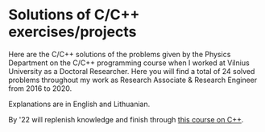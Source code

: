 # Solutions of C/C++ exercises/projects

<!-- While being a Research Engineer at Vilnius University (VU) I worked on computing, bioinformatics and ML projects, of which the current one involves analysis of scRNA by writing codes, analyses and scripting with Python and C++.
 -->
 
Here are the C/C++ solutions of the problems given by the Physics Department on the C/C++ programming course when I worked at Vilnius University as a Doctoral Researcher. Here you will find a total of 24 solved problems throughout my work as Research Associate & Research Engineer from 2016 to 2020.

Explanations are in English and Lithuanian. 

By '22 will replenish knowledge and finish through [this course on C++](https://www.udemy.com/course/video-course-c-from-beginner-to-expert/).
 

